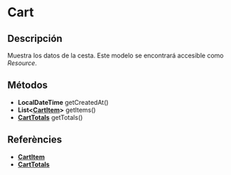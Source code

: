 # Cart

## Descripción

Muestra los datos de la cesta. Este modelo se encontrará accesible como *Resource*.

## Métodos

- **LocalDateTime** getCreatedAt()
- **List<[CartItem](CartItem.md)>** getItems()
- **[CartTotals](CartTotals.md)** getTotals()

## Referències

- **[CartItem](CartItem.md)**
- **[CartTotals](CartTotals.md)**
